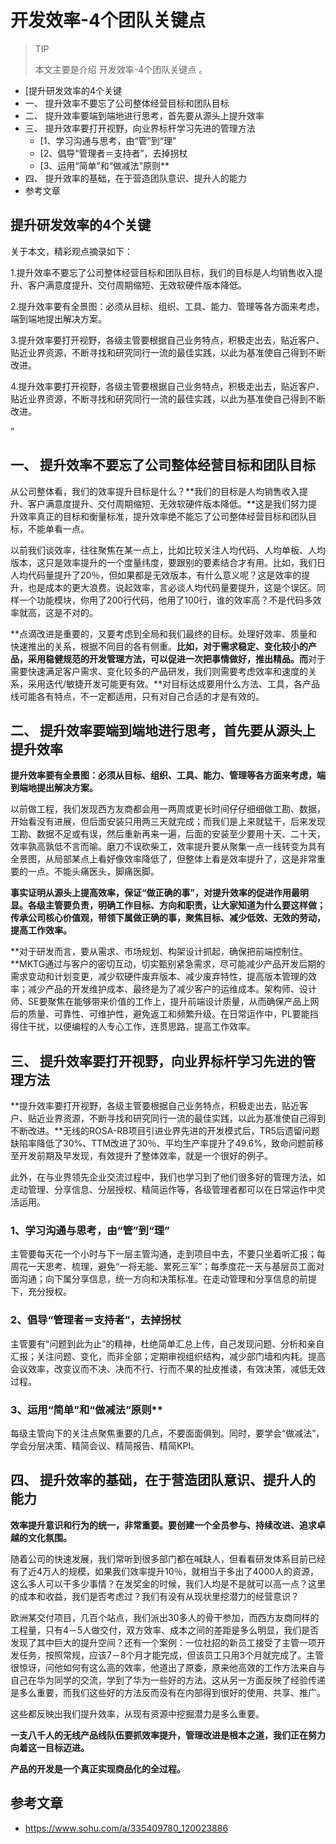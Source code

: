 # 开发效率-4个团队关键点

> TIP
> 
> 本文主要是介绍 开发效率-4个团队关键点 。

- [提升研发效率的4个关键
- 一、 提升效率不要忘了公司整体经营目标和团队目标
- 二、 提升效率要端到端地进行思考，首先要从源头上提升效率
- 三、 提升效率要打开视野，向业界标杆学习先进的管理方法
  - [1、学习沟通与思考，由“管”到“理”
  - [2、倡导“管理者＝支持者”，去掉拐杖
  - [3、运用“简单”和“做减法”原则**
- 四、 提升效率的基础，在于营造团队意识、提升人的能力
- 参考文章

## 提升研发效率的4个关键

关于本文，精彩观点摘录如下：

1.提升效率不要忘了公司整体经营目标和团队目标，我们的目标是人均销售收入提升、客户满意度提升、交付周期缩短、无效软硬件版本降低。

2.提升效率要有全景图：必须从目标、组织、工具、能力、管理等各方面来考虑，端到端地提出解决方案。

3.提升效率要打开视野，各级主管要根据自己业务特点，积极走出去，贴近客户、贴近业界资源，不断寻找和研究同行一流的最佳实践，以此为基准使自己得到不断改进。

4.提升效率要打开视野，各级主管要根据自己业务特点，积极走出去，贴近客户、贴近业界资源，不断寻找和研究同行一流的最佳实践，以此为基准使自己得到不断改进。

”

## 一、 提升效率不要忘了公司整体经营目标和团队目标

从公司整体看，我们的效率提升目标是什么？**我们的目标是人均销售收入提升、客户满意度提升、交付周期缩短、无效软硬件版本降低。**这是我们努力提升效率真正的目标和衡量标准，提升效率绝不能忘了公司整体经营目标和团队目标，不能单看一点。

以前我们谈效率，往往聚焦在某一点上，比如比较关注人均代码、人均单板、人均版本，这只是效率提升的一个度量纬度，要跟别的要素结合才有用。比如，我们日人均代码量提升了20％，但如果都是无效版本，有什么意义呢？这是效率的提升，也是成本的更大浪费。说起效率，言必谈人均代码量要提升，这是个误区。同样一个功能模块，你用了200行代码，他用了100行，谁的效率高？不是代码多效率就高，这是不对的。

**点滴改进是重要的，又要考虑到全局和我们最终的目标。处理好效率、质量和快速推出的关系，根据不同目的各有侧重。**比如，对于需求稳定、变化较小的产品，采用稳健规范的开发管理方法，可以促进一次把事情做好，推出精品。而**对于需要快速满足客户需求、变化较多的产品研发，我们则需要考虑效率和速度的关系，采用迭代/敏捷开发可能更有效。**对目标达成要用什么方法、工具，各产品线可能各有特点，不一定都适用，只有对自己合适的才是有效的。

## 二、 提升效率要端到端地进行思考，首先要从源头上提升效率

**提升效率要有全景图：必须从目标、组织、工具、能力、管理等各方面来考虑，端到端地提出解决方案。**

以前做工程，我们发现西方友商都会用一两周或更长时间仔仔细细做工勘、数据，开始看没有进展，但后面安装只用两三天就完成；而我们是上来就猛干，后来发现工勘、数据不足或有误，然后重新再来一遍，后面的安装至少要用十天、二十天，效率孰高孰低不言而喻。磨刀不误砍柴工，效率提升要从聚集一点一线转变为具有全景图，从局部某点上看好像效率降低了，但整体上看是效率提升了，这是非常重要的一点。不能头痛医头，脚痛医脚。

**事实证明从源头上提高效率，保证“做正确的事”，对提升效率的促进作用最明显。各级主管要负责，明确工作目标、方向和职责，让大家知道为什么要这样做；传承公司核心价值观，带领下属做正确的事，聚焦目标、减少低效、无效的劳动，提高工作效率。**

**对于研发而言，要从需求、市场规划、构架设计抓起，确保把前端控制住。**MKTG通过与客户的密切互动，切实甄别紧急需求，尽可能减少产品开发后期的需求变动和计划变更，减少软硬件废弃版本、减少废弃特性，提高版本管理的效率；减少产品的开发维护成本、最终是为了减少客户的运维成本。架构师、设计师、SE要聚焦在能够带来价值的工作上，提升前端设计质量，从而确保产品上网后的质量、可靠性、可维护性，避免返工和频繁升级。在日常运作中，PL要能挡得住干扰，以便编程的人专心工作，连贯思路，提高工作效率。

## 三、 提升效率要打开视野，向业界标杆学习先进的管理方法

**提升效率要打开视野，各级主管要根据自己业务特点，积极走出去，贴近客户、贴近业界资源，不断寻找和研究同行一流的最佳实践，以此为基准使自己得到不断改进。**无线的ROSA-RB项目引进业界先进的开发模式后，TR5后遗留问题缺陷率降低了30%、TTM改进了30％、平均生产率提升了49.6%，致命问题前移至开发前期及早发现，有效提升了整体效率，就是一个很好的例子。

此外，在与业界领先企业交流过程中，我们也学习到了他们很多好的管理方法，如走动管理、分享信息、分层授权、精简运作等，各级管理者都可以在日常运作中灵活运用。

### 1、学习沟通与思考，由“管”到“理”

主管要每天花一个小时与下一层主管沟通，走到项目中去，不要只坐着听汇报；每周花一天思考、梳理，避免“一将无能、累死三军”；每季度花一天与基层员工面对面沟通；向下属分享信息，统一方向和决策标准。在走动管理和分享信息的前提下，充分授权。

### 2、倡导“管理者＝支持者”，去掉拐杖

主管要有“问题到此为止”的精神，杜绝简单汇总上传，自己发现问题、分析和亲自汇报；关注问题、变化，而非全部；定期审视组织结构，减少部门墙和内耗。提高会议效率，改变议而不决、决而不行、行而不果的扯皮推诿，有效决策，减低无效过程。

### 3、运用“简单”和“做减法”原则**

每级主管向下的关注点聚焦重要的几点，不要面面俱到。同时，要学会“做减法”，学会分层决策、精简会议、精简报告、精简KPI。

## 四、 提升效率的基础，在于营造团队意识、提升人的能力

**效率提升意识和行为的统一，非常重要。要创建一个全员参与、持续改进、追求卓越的文化氛围。**

随着公司的快速发展，我们常听到很多部门都在喊缺人，但看看研发体系目前已经有了近4万人的规模，如果我们效率提升10％，就相当于多出了4000人的资源，这么多人可以干多少事情？在发奖金的时候，我们人均是不是就可以高一点？这里的成本和收益，我们是否考虑过？我们有没有从现状里挖潜力的经营意识？

欧洲某交付项目，几百个站点，我们派出30多人的骨干参加，而西方友商同样的工程量，只有4－5人做交付，双方效率、成本之间的差距是多么明显，我们是否发现了其中巨大的提升空间？还有一个案例：一位社招的新员工接受了主管一项开发任务，按照常规，应该7－8个月才能完成，但该员工只用3个月就完成了。主管很惊讶，问他如何有这么高的效率，他道出了原委，原来他高效的工作方法来自与自己在华为同学的交流，学到了华为一些好的方法。这从另一方面反映了经验传递是多么重要，而我们这些好的方法反而没有在内部得到很好的使用、共享、推广。

这些都反映出我们提升效率，从现有资源中挖掘潜力是多么重要。

**一支八千人的无线产品线队伍要抓效率提升，管理改进是根本之道，我们正在努力向着这一目标迈进。**

**产品的开发是一个真正实现商品化的全过程。**

## 参考文章

- https://www.sohu.com/a/335409780_120023886
